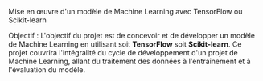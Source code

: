 Mise en œuvre d'un modèle de Machine Learning avec TensorFlow ou Scikit-learn

Objectif :
L'objectif du projet est de concevoir et de développer un modèle de Machine Learning en utilisant soit **TensorFlow** soit **Scikit-learn**.
Ce projet couvrira l'intégralité du cycle de développement d'un projet de Machine Learning, allant du traitement des données à l'entraînement et à l'évaluation du modèle.

